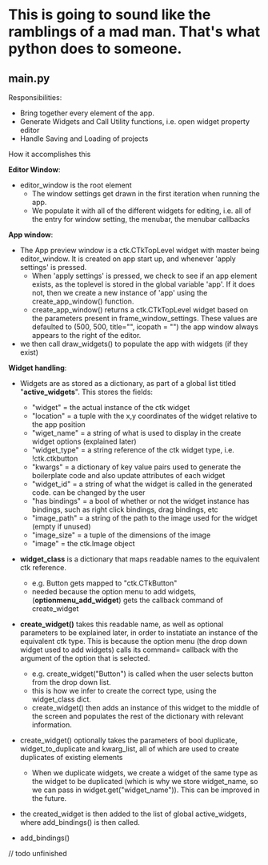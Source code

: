 # This is going to sound like the ramblings of a mad man. That's what python does to someone.

## main.py

Responsibilities:

- Bring together every element of the app.
- Generate Widgets and Call Utility functions, i.e. open widget property editor
- Handle Saving and Loading of projects

How it accomplishes this

**Editor Window**:

- editor_window is the root element
  - The window settings get drawn in the first iteration when running the app.
  - We populate it with all of the different widgets for editing, i.e. all of the entry for window setting, the menubar, the menubar callbacks

**App window**:

- The App preview window is a ctk.CTkTopLevel widget with master being editor_window. It is created on app start up, and whenever 'apply settings' is pressed.
  - When 'apply settings' is pressed, we check to see if an app element exists, as the toplevel is stored in the global variable 'app'. If it does not, then we create a new instance of 'app' using the create_app_window() function.
  - create_app_window() returns a ctk.CTkTopLevel widget based on the parameters present in frame_window_settings. These values are defaulted to (500, 500, title="", icopath = "") the app window always appears to the right of the editor.
- we then call draw_widgets() to populate the app with widgets (if they exist)

**Widget handling**:

- Widgets are as stored as a dictionary, as part of a global list titled "**active_widgets**". This stores the fields:
  - "widget" = the actual instance of the ctk widget
  - "location" = a tuple with the x,y coordinates of the widget relative to the app position
  - "wiget_name" = a string of what is used to display in the create widget options (explained later)
  - "widget_type" = a string reference of the ctk widget type, i.e. !ctk.ctkbutton
  - "kwargs" = a dictionary of key value pairs used to generate the boilerplate code and also update attributes of each widget
  - "widget_id" = a string of what the widget is called in the generated code. can be changed by the user
  - "has bindings" = a bool of whether or not the widget instance has bindings, such as right click bindings, drag bindings, etc
  - "image_path" = a string of the path to the image used for the widget (empty if unused)
  - "image_size" = a tuple of the dimensions of the image
  - "image" = the ctk.Image object

- **widget_class** is a dictionary that maps readable names to the equivalent ctk reference.
  - e.g. Button gets mapped to "ctk.CTkButton"
  - needed because the option menu to add widgets, (**optionmenu_add_widget**) gets the callback command of create_widget

- **create_widget()** takes this readable name, as well as optional parameters to be explained later, in order to instatiate an instance of the equivalent ctk type. This is because the option menu (the drop down widget used to add widgets) calls its command= callback with the argument of the option that is selected.
  - e.g. create_widget("Button") is called when the user selects button from the drop down list.
  - this is how we infer to create the correct type, using the widget_class dict.
  - create_widget() then adds an instance of this widget to the middle of the screen and populates the rest of the dictionary with relevant information.
- create_widget() optionally takes the parameters of bool duplicate, widget_to_duplicate and kwarg_list, all of which are used to create duplicates of existing elements
  - When we duplicate widgets, we create a widget of the same type as the widget to be duplicated (which is why we store widget_name, so we can pass in widget.get("widget_name")). This can be improved in the future.
- the created_widget is then added to the list of global active_widgets, where add_bindings() is then called.
  
- add_bindings()

// todo unfinished